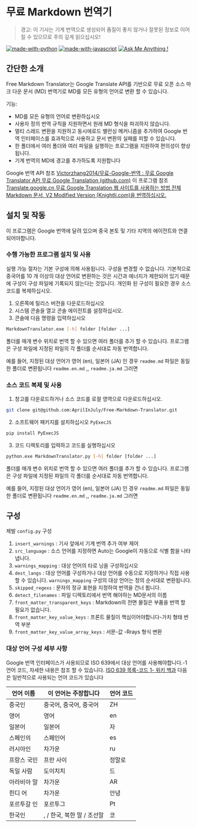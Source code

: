 # 무료 Markdown 번역기

> 경고: 이 기사는 기계 번역으로 생성되어 품질이 좋지 않거나 잘못된 정보로 이어질 수 있으므로 주의 깊게 읽으십시오!

[![made-with-python](https://img.shields.io/badge/Made%20with-Python-1f425f.svg)](https://www.python.org/)
[![made-with-javascript](https://img.shields.io/badge/Made%20with-JavaScript-1f425f.svg)](https://www.javascript.com)
[![Ask Me Anything !](https://img.shields.io/badge/Ask%20me-anything-1abc9c.svg)](https://GitHub.com/Naereen/ama)

## 간단한 소개

Free Markdown Translator는 Google Translate API를 기반으로 무료 오픈 소스 마크 다운 문서 (MD) 번역기로 MD를 모든 유형의 언어로 변환 할 수 있습니다.

기능:

- MD를 모든 유형의 언어로 변환하십시오
- 사용자 정의 번역 규칙을 지원하면서 원래 MD 형식을 파괴하지 않습니다.
- 멀티 스레드 변환을 지원하고 동시에로드 밸런싱 메커니즘을 추가하여 Google 번역 인터페이스를 효과적으로 사용하고 문서 변환의 실패를 피할 수 있습니다.
- 한 폴더에서 여러 폴더와 여러 파일을 실행하는 프로그램을 지원하여 편의성이 향상됩니다.
- 기계 번역의 MD에 경고를 추가하도록 지원합니다

Google 번역 API 참조 [Victorzhang2014/무료-Google-번역 : 무료 Google Translator API 무료 Google Translation (github.com)](https://github.com/VictorZhang2014/free-google-translate) 이 프로그램 참조 [Translate.google.cn 무료 Google Translation 웹 사이트를 사용하는 방법 전체 Markdown 문서, V2 Modified Version (Knightli.com)을 번역하십시오.](https://www.knightli.com/zh-tw/2022/04/24/免費-google-翻譯-整篇-markdown-文檔-修改版/) 

## 설치 및 작동

이 프로그램은 Google 번역에 달려 있으며 중국 본토 및 기타 지역의 에이전트와 연결되어야합니다.

### 수행 가능한 프로그램 설치 및 사용

실행 가능 절차는 기본 구성에 의해 사용됩니다. 구성을 변경할 수 없습니다. 기본적으로 중국어를 10 개 이상의 대상 언어로 변환하는 것은 시간과 에너지가 제한되어 있기 때문에 구성이 구성 파일에 기록되지 않는다는 것입니다. 개인화 된 구성이 필요한 경우 소스 코드를 복제하십시오.

1. 오른쪽에 릴리스 버전을 다운로드하십시오
2. 시스템 콘솔을 열고 콘솔 에이전트를 설정하십시오.
3. 콘솔에 다음 명령을 입력하십시오

```bash
MarkdownTranslator.exe [-h] folder [folder ...]
```

폴더를 매개 변수 위치로 번역 할 수 있으면 여러 폴더를 추가 할 수 있습니다. 프로그램은 구성 파일에 지정된 파일의 각 폴더를 순서대로 자동 번역합니다.

예를 들어, 지정된 대상 언어가 영어 (en), 일본어 (JA) 인 경우 `readme.md` 파일은 동일한 폴더로 변환됩니다 `readme.en.md` ,, `readme.ja.md` 그러면

### 소스 코드 복제 및 사용

1. 창고를 다운로드하거나 소스 코드를 로컬 영역으로 다운로드하십시오.

```bash
git clone git@github.com:AprilInJuly/Free-Markdown-Translator.git
```

2. 소프트웨어 패키지를 설치하십시오 `PyExecJS` 

```bash
pip install PyExecJS
```

3. 코드 디렉토리를 입력하고 코드를 실행하십시오

```bash
python.exe MarkdownTranslator.py [-h] folder [folder ...]
```

폴더를 매개 변수 위치로 번역 할 수 있으면 여러 폴더를 추가 할 수 있습니다. 프로그램은 구성 파일에 지정된 파일의 각 폴더를 순서대로 자동 번역합니다.

예를 들어, 지정된 대상 언어가 영어 (en), 일본어 (JA) 인 경우 `readme.md` 파일은 동일한 폴더로 변환됩니다 `readme.en.md` ,, `readme.ja.md` 그러면

## 구성

제발 `config.py` 구성

1.  `insert_warnings` : 기사 앞에서 기계 번역 추가 여부 제어
2.  `src_language` : 소스 언어를 지정하면 Auto는 Google이 자동으로 식별 함을 나타냅니다.
3.  `warnings_mapping` : 대상 언어의 타로 닝을 구성하십시오
4.  `dest_langs` : 대상 언어를 구성하거나 대상 언어를 수동으로 지정하거나 직접 사용할 수 있습니다. `warnings_mapping` 구성의 대상 언어는 정의 순서대로 변환됩니다.
5.  `skipped_regexs` : 문자의 정규 표현을 지정하여 번역을 건너 뜁니다.
6.  `detect_filenames` : 파일 디렉토리에서 번역 해야하는 MD ​​문서의 이름
7.  `front_matter_transparent_keys` : Markdown의 전면 물질은 부품을 번역 할 필요가 없습니다.
8.  `front_matter_key_value_keys` : 프론트 물질이 핵심이어야합니다-가치 형태 번역 부분
9.  `front_matter_key_value_array_keys` : 서문-값 -Rrays 형식 변환

### 대상 언어 구성 세부 사항

Google 번역 인터페이스가 사용되므로 ISO 639에서 대상 언어를 사용해야합니다.-1 언어 코드, 자세한 내용은 참조 할 수 있습니다. [ISO 639 목록-코드 1- 위키 백과](https://en.wikipedia.org/wiki/List_of_ISO_639-1_codes) 다음은 일반적으로 사용되는 언어 코드가 있습니다

| 언어 이름| 이 언어는 주장합니다| 언어 코드|
| ---------- | ------------------------------ | -------- |
| 중국인| 중국어, 중국어, 중국어| ZH|
| 영어| 영어| en|
| 일본어| 일본어| 자|
| 스페인의| 스페인어| es|
| 러시아인| 차가운| ru|
| 프랑스 국민| 프란 사이| 정말로|
| 독일 사람| 도이치치| 드|
| 아라비아 말| 차가운| AR|
| 힌디 어| 차가운| 안녕|
| 포르투갈 인| 포르투그| Pt|
| 한국인| , / 한국, 북한 말 / 조선말| 코|


